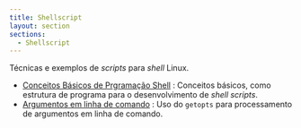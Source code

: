```yaml
---
title: Shellscript
layout: section
sections:
  - Shellscript
---
```


Técnicas e exemplos de _scripts_ para _shell_ Linux.

* [Conceitos Básicos de Prgramação Shell](code-structures)
    : Conceitos básicos, como estrutura de programa para o desenvolvimento de _shell scripts_.
* [Argumentos em linha de comando](posix-getopts)
    : Uso do `getopts` para processamento de argumentos em linha de comando.
